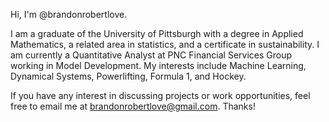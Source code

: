 Hi, I'm @brandonrobertlove.

I am a graduate of the University of Pittsburgh with a degree in Applied Mathematics, a related area in statistics, and a certificate in sustainability.
I am currently a Quantitative Analyst at PNC Financial Services Group working in Model Development.
My interests include Machine Learning, Dynamical Systems, Powerlifting, Formula 1, and Hockey.

If you have any interest in discussing projects or work opportunities, feel free to email me at brandonrobertlove@gmail.com. Thanks!
